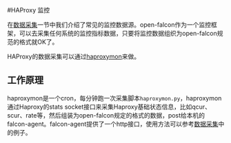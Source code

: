 <!-- toc -->

#HAProxy 监控

在[数据采集](../philosophy/data-collect.md)一节中我们介绍了常见的监控数据源。open-falcon作为一个监控框架，可以去采集任何系统的监控指标数据，只要将监控数据组织为open-falcon规范的格式就OK了。

HAProxy的数据采集可以通过[haproxymon](https://github.com/iask/haproxymon)来做。

## 工作原理

haproxymon是一个cron，每分钟跑一次采集脚本```haproxymon.py```，haproxymon通过Haproxy的stats socket接口来采集Haproxy基础状态信息，比如qcur、scur、rate等，然后组装为open-falcon规定的格式的数据，post给本机的falcon-agent。falcon-agent提供了一个http接口，使用方法可以参考[数据采集](../philosophy/data-collect.md)中的例子。